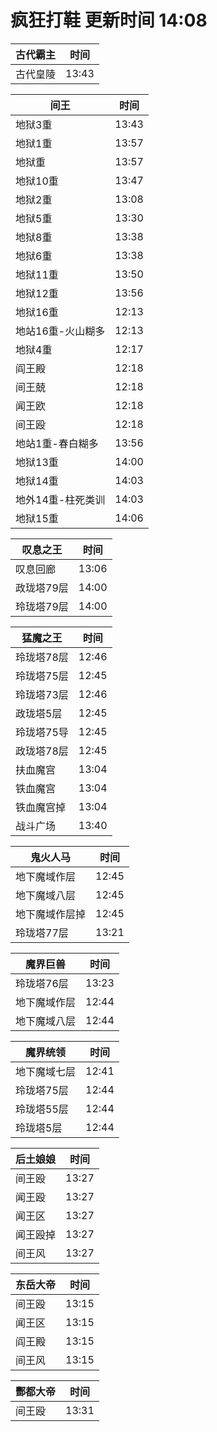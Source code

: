 # 疯狂打鞋 更新时间 14:08

| 古代霸主   | 时间    |
|--------|-------|
| 古代皇陵 | 13:43 |

| 间王   | 时间    |
|--------|-------|
| 地狱3重 | 13:43 |
| 地狱1重 | 13:57 |
| 地狱重 | 13:57 |
| 地狱10重 | 13:47 |
| 地狱2重 | 13:08 |
| 地狱5重 | 13:30 |
| 地狱8重 | 13:38 |
| 地狱6重 | 13:38 |
| 地狱11重 | 13:50 |
| 地狱12重 | 13:56 |
| 地狱16重 | 12:13 |
| 地站16重-火山糊多 | 12:13 |
| 地狱4重 | 12:17 |
| 阎王殿 | 12:18 |
| 间王兢 | 12:18 |
| 闻王欧 | 12:18 |
| 间王殴 | 12:18 |
| 地站1重-春白糊多 | 13:56 |
| 地狱13重 | 14:00 |
| 地狱14重 | 14:03 |
| 地外14重-柱死类训 | 14:03 |
| 地狱15重 | 14:06 |

| 叹息之王   | 时间    |
|--------|-------|
| 叹息回廊 | 13:06 |
| 政珑塔79层 | 14:00 |
| 玲珑塔79层 | 14:00 |

| 猛魔之王   | 时间    |
|--------|-------|
| 玲珑塔78层 | 12:46 |
| 玲珑塔75层 | 12:45 |
| 玲珑塔73层 | 12:46 |
| 政珑塔5层 | 12:45 |
| 玲珑塔75导 | 12:45 |
| 政珑塔78层 | 12:45 |
| 扶血魔宫 | 13:04 |
| 铁血魔宫 | 13:04 |
| 铁血魔宫掉 | 13:04 |
| 战斗广场 | 13:40 |

| 鬼火人马   | 时间    |
|--------|-------|
| 地下魔域作层 | 12:45 |
| 地下魔域八层 | 12:45 |
| 地下魔域作层掉 | 12:45 |
| 玲珑塔77层 | 13:21 |

| 魔界巨兽   | 时间    |
|--------|-------|
| 玲珑塔76层 | 13:23 |
| 地下魔域作层 | 12:44 |
| 地下魔域八层 | 12:44 |

| 魔界统领   | 时间    |
|--------|-------|
| 地下魔域七层 | 12:41 |
| 玲珑塔75层 | 12:44 |
| 玲珑塔55层 | 12:44 |
| 玲珑塔5层 | 12:44 |

| 后土娘娘   | 时间    |
|--------|-------|
| 间王殴 | 13:27 |
| 闻王殴 | 13:27 |
| 闻王区 | 13:27 |
| 闻王殴掉 | 13:27 |
| 间王风 | 13:27 |

| 东岳大帝   | 时间    |
|--------|-------|
| 间王殴 | 13:15 |
| 闻王区 | 13:15 |
| 阎王殿 | 13:15 |
| 间王风 | 13:15 |

| 酆都大帝   | 时间    |
|--------|-------|
| 间王殴 | 13:31 |